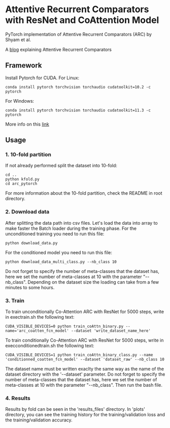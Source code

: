 # Attentive Recurrent Comparators with ResNet and CoAttention Model

PyTorch implementation of Attentive Recurrent Comparators (ARC) by Shyam et al.


A [blog](https://medium.com/@sanyamagarwal/understanding-attentive-recurrent-comparators-ea1b741da5c3) explaining Attentive Recurrent Comparators

## Framework

Install Pytorch for CUDA.
For Linux: 
```
conda install pytorch torchvision torchaudio cudatoolkit=10.2 -c pytorch
```


For Windows: 
```
conda install pytorch torchvision torchaudio cudatoolkit=11.3 -c pytorch
```

More info on this [link](https://pytorch.org/get-started/locally/)

## Usage
### 1. 10-fold partition

If not already performed split the dataset into 10-fold:
```
cd ..
python kfold.py
cd arc_pytorch
```
For more information about the 10-fold partition, check the README in root directory.

### 2. Download data

After splitting the data path into csv files. Let's load the data into array to make faster the Batch loader during the training phase. For the unconditioned training you need to run this file:

```
python download_data.py
```

For the conditioned model you need to run this file:

```
python download_data_multi_class.py --nb_class 10
```
Do not forget to specify the number of meta-classes that the dataset has, here we set the number of meta-classes at 10 with the parameter "--nb_class". Depending on the dataset size the loading can take from a few minutes to some hours.

### 3. Train

To train unconditionally Co-Attention ARC with ResNet for 5000 steps, write in exectrain.sh the following text:

```
CUDA_VISIBLE_DEVICES=0 python train_coAttn_binary.py --name='arc_coatten_fcn_model' --dataset 'write_dataset_name_here'
```

To train conditionally Co-Attention ARC with ResNet for 5000 steps, write in execconditionedtrain.sh the following text:

```
CUDA_VISIBLE_DEVICES=1 python train_coAttn_binary_class.py --name 'conditionned_coatten_fcn_model' --dataset 'dataset_raw' --nb_class 10
```

The dataset name must be written exaclty the same way as the name of the dataset directory with the '--dataset' parameter. Do not forget to specify the number of meta-classes that the dataset has, here we set the number of meta-classes at 10 with the parameter "--nb_class". Then run the bash file.


### 4. Results

Results by fold can be seen in the 'results_files' directory. In 'plots' directory, you can see the training history for the training/validation loss and the training/validation accuracy.


